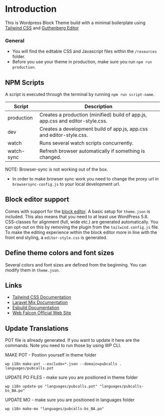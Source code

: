 # Introduction

This is Wordpress Block Theme build with a minimal boilerplate using [Tailwind CSS](https://tailwindcss.com/) and [Guthenberg Editor](https://wordpress.org/gutenberg/)

### General

* You will find the editable CSS and Javascript files within the `/resources` folder.
* Before you use your theme in production, make sure you run `npm run production`.

## NPM Scripts

A script is executed through the terminal by running `npm run script-name`.

| Script        | Description                                                                    |
|------------   |--------------------------------------------------------------------------------|
| production    | Creates a production (minified) build of app.js, app.css and editor-style.css. |
| dev           | Creates a development build of app.js, app.css and editor-style.css.           |
| watch         | Runs several watch scripts concurrently.                                       |
| watch-sync    | Refresh browser automatically if something is changed.                         | 


NOTE: Browser-sync is not working out of the box. 
* In order to make browser sync work you need to change the proxy url in `browsersync-config.js` to your local development url.

## Block editor support

Comes with support for the [block editor](https://wordpress.org/support/article/wordpress-editor/).
A basic setup for `theme.json` is included. This also means that you need to at least use WordPress 5.8. 
CSS-classes for alignment (full, wide etc.) are generated automatically. You can opt-out on this by removing the plugin from the `tailwind.config.js` file.
To make the editing experience within the block editor more in line with the front end styling, a `editor-style.css` is generated.

## Define theme colors and font sizes

Several colors and font sizes are defined from the beginning. You can modify them in `theme.json`.

## Links

* [Tailwind CSS Documentation](https://tailwindcss.com/docs)
* [Laravel Mix Documentation](https://laravel-mix.com)
* [Esbuild Documentation](https://esbuild.github.io)
* [Web Falcon Official Web Site](https://webfalcon.me)


## Update Translations

POT file is allready generated. If you want to update it here are the commands. Note you need to run those by using WP CLI.



MAKE POT - Postion yourself in theme folder
```
wp i18n make-pot --exclude=*.json --domain=pubcalls . languages/pubcalls.pot
```

UPDATE PO FILES - make sure you are positioned in theme folder
```
wp i18n update-po "languages/pubcalls.pot" "languages/pubcalls-bs_BA.po"
```

UPDATE MO - make sure you are positioned in languages folder
```
wp i18n make-mo "languages/pubcalls-bs_BA.po"
```
